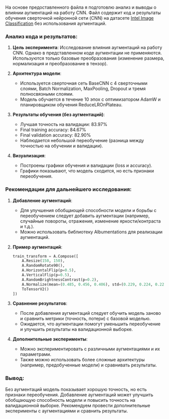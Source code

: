 На основе предоставленного файла я подготовлю анализ и выводы о влиянии аугментаций на работу CNN. Файл содержит код и результаты обучения сверточной нейронной сети (CNN) на датасете [Intel Image Classification](https://www.kaggle.com/puneet6060/intel-image-classification) без использования аугментаций.

### Анализ кода и результатов:

1. **Цель эксперимента**: Исследование влияния аугментаций на работу CNN. Однако в представленном коде аугментации не применяются. Используются только базовые преобразования (изменение размера, нормализация и преобразование в тензор).

2. **Архитектура модели**: 
   - Используется сверточная сеть BaseCNN с 4 сверточными слоями, Batch Normalization, MaxPooling, Dropout и тремя полносвязными слоями.
   - Модель обучается в течение 10 эпох с оптимизатором AdamW и планировщиком обучения ReduceLROnPlateau.

3. **Результаты обучения (без аугментаций)**:
   - Лучшая точность на валидации: 83.97%
   - Final training accuracy: 84.67%
   - Final validation accuracy: 82.90%
   - Наблюдается небольшой переобучение (разница между точностью на обучении и валидации).

4. **Визуализация**:
   - Построены графики обучения и валидации (loss и accuracy).
   - Графики показывают, что модель сходится, но есть признаки переобучения.

### Рекомендации для дальнейшего исследования:

1. **Добавление аугментаций**:
   - Для улучшения обобщающей способности модели и борьбы с переобучением следует добавить аугментации (например, случайные повороты, отражения, изменение яркости/контраста и т.д.).
   - Можно использовать библиотеку Albumentations для реализации аугментаций.

2. **Пример аугментаций**:
   ```python
   train_transform = A.Compose([
       A.Resize(150, 150),
       A.RandomRotate90(),
       A.HorizontalFlip(p=0.5),
       A.VerticalFlip(p=0.5),
       A.RandomBrightnessContrast(p=0.2),
       A.Normalize(mean=(0.485, 0.456, 0.406), std=(0.229, 0.224, 0.225)),
       ToTensorV2()
   ])
   ```

3. **Сравнение результатов**:
   - После добавления аугментаций следует обучить модель заново и сравнить метрики (точность, потери) с базовой моделью.
   - Ожидается, что аугментации помогут уменьшить переобучение и улучшить результаты на валидационной выборке.

4. **Дополнительные эксперименты**:
   - Можно экспериментировать с различными аугментациями и их параметрами.
   - Также можно использовать более сложные архитектуры (например, предобученные модели) и сравнивать результаты.

### Вывод:
Без аугментаций модель показывает хорошую точность, но есть признаки переобучения. Добавление аугментаций может улучшить обобщающую способность модели и повысить точность на валидационной выборке. Рекомендуем провести дополнительные эксперименты с аугментациями и сравнить результаты.